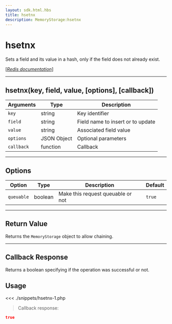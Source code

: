 ```yaml
---
layout: sdk.html.hbs
title: hsetnx
description: MemoryStorage:hsetnx
---
```


# hsetnx

Sets a field and its value in a hash, only if the field does not already exist.

[[_Redis documentation_]](https://redis.io/commands/hsetnx)

---

## hsetnx(key, field, value, [options], [callback])

| Arguments  | Type        | Description                       |
| ---------- | ----------- | --------------------------------- |
| `key`      | string      | Key identifier                    |
| `field`    | string      | Field name to insert or to update |
| `value`    | string      | Associated field value            |
| `options`  | JSON Object | Optional parameters               |
| `callback` | function    | Callback                          |

---

## Options

| Option     | Type    | Description                       | Default |
| ---------- | ------- | --------------------------------- | ------- |
| `queuable` | boolean | Make this request queuable or not | `true`  |

---

## Return Value

Returns the `MemoryStorage` object to allow chaining.

---

## Callback Response

Returns a boolean specifying if the operation was successful or not.

## Usage

<<< ./snippets/hsetnx-1.php

> Callback response:

```json
true
```
